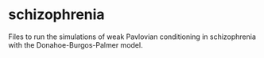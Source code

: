 # schizophrenia
Files to run the simulations of weak Pavlovian conditioning in schizophrenia with the Donahoe-Burgos-Palmer model.
